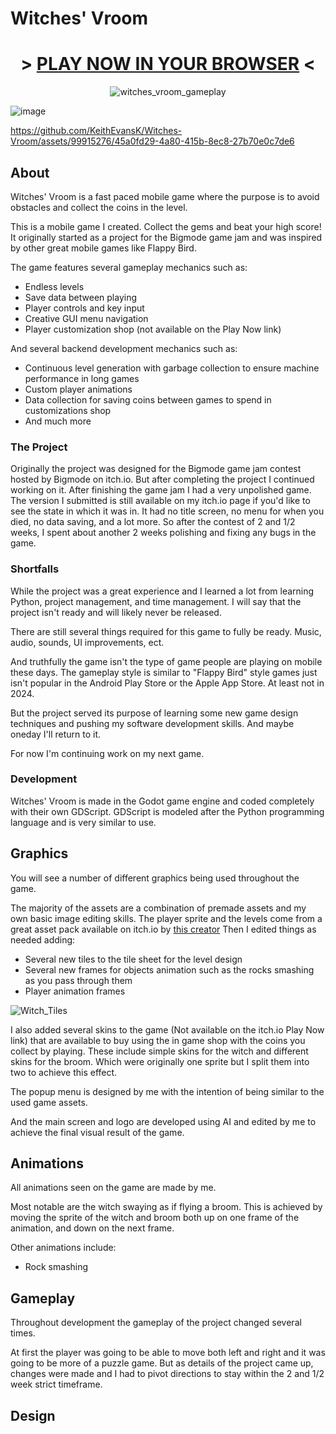 # Witches' Vroom
<div align="center">

# > [PLAY NOW IN YOUR BROWSER](https://playatdark.itch.io/witches-vroom) <
  
![witches_vroom_gameplay](https://github.com/KeithEvansK/Witches-Vroom/assets/99915276/e21f4723-17c2-4490-aaf0-0a1e4b5555a4)

</div>

![image](https://github.com/KeithEvansK/Witches-Vroom/assets/99915276/a83b119a-7314-4d10-a053-da9b073f0646)








https://github.com/KeithEvansK/Witches-Vroom/assets/99915276/45a0fd29-4a80-415b-8ec8-27b70e0c7de6


## About
Witches' Vroom is a fast paced mobile game where the purpose is to avoid obstacles and collect the coins in the level. 

This is a mobile game I created. 
Collect the gems and beat your high score! 
It originally started as a project for the Bigmode game jam and was inspired by other great mobile games like Flappy Bird.

The game features several gameplay mechanics such as:
 - Endless levels
 - Save data between playing
 - Player controls and key input
 - Creative GUI menu navigation
 - Player customization shop (not available on the Play Now link)

And several backend development mechanics such as: 
 - Continuous level generation with garbage collection to ensure machine performance in long games
 - Custom player animations
 - Data collection for saving coins between games to spend in customizations shop
 - And much more

### The Project
Originally the project was designed for the Bigmode game jam contest hosted by Bigmode on itch.io. But after completing the project I continued working on it. 
After finishing the game jam I had a very unpolished game. The version I submitted is still available on my itch.io page if you'd like to see the state in which it was in. It had no title screen, no menu for when you died, no data saving, and a lot more. 
So after the contest of 2 and 1/2 weeks, I spent about another 2 weeks polishing and fixing any bugs in the game. 

### Shortfalls
While the project was a great experience and I learned a lot from learning Python, project management, and time management. I will say that the project isn't ready and will likely never be released. 

There are still several things required for this game to fully be ready. 
Music, audio, sounds, UI improvements, ect.

And truthfully the game isn't the type of game people are playing on mobile these days. The gameplay style is similar to "Flappy Bird" style games just isn't popular in the Android Play Store or the Apple App Store. At least not in 2024. 

But the project served its purpose of learning some new game design techniques and pushing my software development skills. And maybe oneday I'll return to it. 

For now I'm continuing work on my next game. 

### Development
Witches' Vroom is made in the Godot game engine and coded completely with their own GDScript. 
GDScript is modeled after the Python programming language and is very similar to use. 


## Graphics
You will see a number of different graphics being used throughout the game. 

The majority of the assets are a combination of premade assets and my own basic image editing skills. 
The player sprite and the levels come from a great asset pack available on itch.io by [this creator](https://maxence-jacquot.itch.io/) 
Then I edited things as needed adding:
 - Several new tiles to the tile sheet for the level design
 - Several new frames for objects animation such as the rocks smashing as you pass through them
 - Player animation frames

![Witch_Tiles](https://github.com/KeithEvansK/Witches-Vroom/assets/99915276/b123c5ad-a182-476c-b004-67b537c4c0b8)


I also added several skins to the game (Not available on the itch.io Play Now link) that are available to buy using the in game shop with the coins you collect by playing. 
These include simple skins for the witch and different skins for the broom. Which were originally one sprite but I split them into two to achieve this effect. 

The popup menu is designed by me with the intention of being similar to the used game assets. 

And the main screen and logo are developed using AI and edited by me to achieve the final visual result of the game. 

## Animations
All animations seen on the game are made by me. 

Most notable are the witch swaying as if flying a broom. 
This is achieved by moving the sprite of the witch and broom both up on one frame of the animation, and down on the next frame. 

Other animations include:
 - Rock smashing

## Gameplay
Throughout development the gameplay of the project changed several times. 

At first the player was going to be able to move both left and right and it was going to be more of a puzzle game. But as details of the project came up, changes were made and I had to pivot directions to stay within the 2 and 1/2 week strict timeframe. 

## Design

